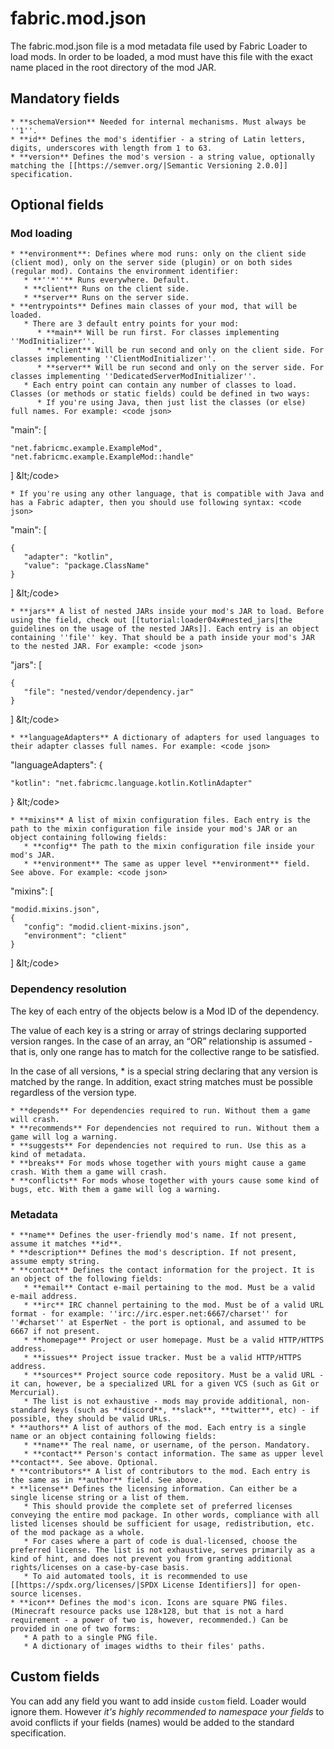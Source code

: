 # fabric.mod.json

The fabric.mod.json file is a mod metadata file used by Fabric Loader to load mods. In order to be loaded, a mod must have this file with the exact name placed in the root directory of the mod JAR.

## Mandatory fields

```text
* **schemaVersion** Needed for internal mechanisms. Must always be ''1''. 
* **id** Defines the mod's identifier - a string of Latin letters, digits, underscores with length from 1 to 63.
* **version** Defines the mod's version - a string value, optionally matching the [[https://semver.org/|Semantic Versioning 2.0.0]] specification.
```

## Optional fields

### Mod loading

```text
* **environment**: Defines where mod runs: only on the client side (client mod), only on the server side (plugin) or on both sides (regular mod). Contains the environment identifier:
   * **''*''** Runs everywhere. Default.
   * **client** Runs on the client side.
   * **server** Runs on the server side. 
* **entrypoints** Defines main classes of your mod, that will be loaded.
   * There are 3 default entry points for your mod:
      * **main** Will be run first. For classes implementing ''ModInitializer''.
      * **client** Will be run second and only on the client side. For classes implementing ''ClientModInitializer''.
      * **server** Will be run second and only on the server side. For classes implementing ''DedicatedServerModInitializer''.
   * Each entry point can contain any number of classes to load. Classes (or methods or static fields) could be defined in two ways:
      * If you're using Java, then just list the classes (or else) full names. For example: <code json>
```

"main": \[

```text
"net.fabricmc.example.ExampleMod",
"net.fabricmc.example.ExampleMod::handle"
```

\] \&lt;/code&gt;

```text
* If you're using any other language, that is compatible with Java and has a Fabric adapter, then you should use following syntax: <code json>
```

"main": \[

```text
{
   "adapter": "kotlin",
   "value": "package.ClassName"
}
```

\] \&lt;/code&gt;

```text
* **jars** A list of nested JARs inside your mod's JAR to load. Before using the field, check out [[tutorial:loader04x#nested_jars|the guidelines on the usage of the nested JARs]]. Each entry is an object containing ''file'' key. That should be a path inside your mod's JAR to the nested JAR. For example: <code json>
```

"jars": \[

```text
{
   "file": "nested/vendor/dependency.jar"
}
```

\] \&lt;/code&gt;

```text
* **languageAdapters** A dictionary of adapters for used languages to  their adapter classes full names. For example: <code json>
```

"languageAdapters": {

```text
"kotlin": "net.fabricmc.language.kotlin.KotlinAdapter"
```

} \&lt;/code&gt;

```text
* **mixins** A list of mixin configuration files. Each entry is the path to the mixin configuration file inside your mod's JAR or an object containing following fields:
   * **config** The path to the mixin configuration file inside your mod's JAR.
   * **environment** The same as upper level **environment** field. See above. For example: <code json>
```

"mixins": \[

```text
"modid.mixins.json",
{
   "config": "modid.client-mixins.json",
   "environment": "client"
}
```

\] \&lt;/code&gt;

### Dependency resolution

The key of each entry of the objects below is a Mod ID of the dependency.

The value of each key is a string or array of strings declaring supported version ranges. In the case of an array, an “OR” relationship is assumed - that is, only one range has to match for the collective range to be satisfied.

In the case of all versions, \* is a special string declaring that any version is matched by the range. In addition, exact string matches must be possible regardless of the version type.

```text
* **depends** For dependencies required to run. Without them a game will crash.
* **recommends** For dependencies not required to run. Without them a game will log a warning.
* **suggests** For dependencies not required to run. Use this as a kind of metadata.
* **breaks** For mods whose together with yours might cause a game crash. With them a game will crash.
* **conflicts** For mods whose together with yours cause some kind of bugs, etc. With them a game will log a warning.
```

### Metadata

```text
* **name** Defines the user-friendly mod's name. If not present, assume it matches **id**.
* **description** Defines the mod's description. If not present, assume empty string.
* **contact** Defines the contact information for the project. It is an object of the following fields:
   * **email** Contact e-mail pertaining to the mod. Must be a valid e-mail address.
   * **irc** IRC channel pertaining to the mod. Must be of a valid URL format - for example: ''irc://irc.esper.net:6667/charset'' for ''#charset'' at EsperNet - the port is optional, and assumed to be 6667 if not present.
   * **homepage** Project or user homepage. Must be a valid HTTP/HTTPS address.
   * **issues** Project issue tracker. Must be a valid HTTP/HTTPS address.
   * **sources** Project source code repository. Must be a valid URL - it can, however, be a specialized URL for a given VCS (such as Git or Mercurial).
   * The list is not exhaustive - mods may provide additional, non-standard keys (such as **discord**, **slack**, **twitter**, etc) - if possible, they should be valid URLs.
* **authors** A list of authors of the mod. Each entry is a single name or an object containing following fields:
   * **name** The real name, or username, of the person. Mandatory.
   * **contact** Person's contact information. The same as upper level **contact**. See above. Optional.
* **contributors** A list of contributors to the mod. Each entry is the same as in **author** field. See above.
* **license** Defines the licensing information. Can either be a single license string or a list of them.
   * This should provide the complete set of preferred licenses conveying the entire mod package. In other words, compliance with all listed licenses should be sufficient for usage, redistribution, etc. of the mod package as a whole.
   * For cases where a part of code is dual-licensed, choose the preferred license. The list is not exhaustive, serves primarily as a kind of hint, and does not prevent you from granting additional rights/licenses on a case-by-case basis.
   * To aid automated tools, it is recommended to use [[https://spdx.org/licenses/|SPDX License Identifiers]] for open-source licenses.
* **icon** Defines the mod's icon. Icons are square PNG files. (Minecraft resource packs use 128×128, but that is not a hard requirement - a power of two is, however, recommended.) Can be provided in one of two forms:
   * A path to a single PNG file.
   * A dictionary of images widths to their files' paths.
```

## Custom fields

You can add any field you want to add inside `custom` field. Loader would ignore them. However _it's highly recommended to namespace your fields_ to avoid conflicts if your fields \(names\) would be added to the standard specification.


